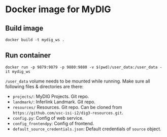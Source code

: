 # Docker image for MyDIG

## Build image

    docker build -t mydig_ws .

## Run container

    docker run -p 9879:9879 -p 9880:9880 -v $(pwd)/user_data:/user_data -it mydig_ws
    
`/user_data` volume needs to be mounted while running. Make sure all following files & directories are there:

- `projects/`: MyDIG Projects. Git repo.
- `landmark/`: Inferlink Landmark. Git repo.
- `resources/` Resources. Git repo. Can be cloned from `https://github.com/usc-isi-i2/dig3-resources.git`.
- `config.py`: Config of web service.
- `config_frontendpy`: Config of frontend.
- `default_source_credentials.json`: Default credentials of `source` object.